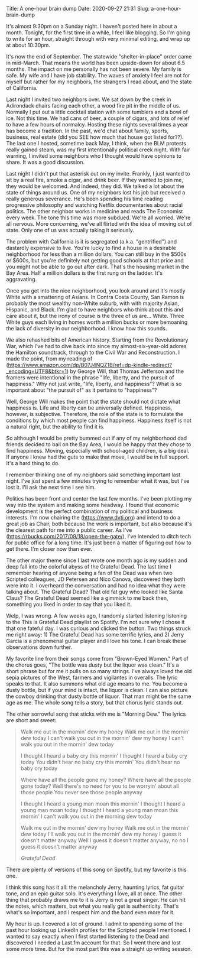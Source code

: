 Title: A one-hour brain dump
Date: 2020-09-27 21:31
Slug: a-one-hour-brain-dump

It's almost 9:30pm on a Sunday night. I haven't posted here in about a month. Tonight, for the first time in a while, I feel like blogging. So I'm going to write for an hour, straight through with very minimal editing, and wrap up at about 10:30pm. 

It's now the end of September. The statewide "shelter-in-place" order came in mid-March. That means the world has been upside-down for about 6.5 months. The impact on me personally has not been severe. My family is safe. My wife and I have job stability. The waves of anxiety I feel are not for myself but rather for my neighbors, the strangers I read about, and the state of California. 

Last night I invited two neighbors over. We sat down by the creek in Adirondack chairs facing each other, a wood fire pit in the middle of us. Normally I put out a little cocktail station with some tumblers and a bowl of ice. Not this time. We had cans of beer, a couple of cigars, and lots of relief to have a few hours of normalcy. Hosting these nights several times a year has become a tradition. In the past, we'd chat about family, sports, business, real estate (did you SEE how much that house got listed for??). The last one I hosted, sometime back May, I think, when the BLM protests really gained steam, was my first intentionally political creek night. With fair warning, I invited some neighbors who I thought would have opinions to share. It was a good discussion. 

Last night I didn't put that asterisk out on my invite. Frankly, I just wanted to sit by a real fire, smoke a cigar, and drink beer. If they wanted to join me, they would be welcomed. And indeed, they did. We talked a lot about the state of things around us. One of my neighbors lost his job but received a really generous severance. He's been spending his time reading progressive philosophy and watching Netflix documentaries about racial politics. The other neighbor works in medicine and reads The Economist every week. The tone this time was more subdued. We're all worried. We're all nervous. More concerning, we've all flirted with the idea of moving out of state. Only one of us was actually taking it seriously. 

The problem with California is it is segregated (a.k.a. "gentrified") and dastardly expensive to live. You're lucky to find a house in a desirable neighborhood for less than a million dollars. You can still buy in the $500s or $600s, but you're definitely not getting good schools at that price and you might not be able to go out after dark. That's the housing market in the Bay Area. Half a million dollars is the first rung on the ladder. It's aggravating. 

Once you get into the nice neighborhood, you look around and it's mostly White with a smattering of Asians. In Contra Costa County, San Ramon is probably the most wealthy non-White suburb, with with majority Asian, Hispanic, and Black. I'm glad to have neighbors who think about this and care about it, but the irony of course is the three of us are... White. Three White guys each living in homes worth a million bucks or more bemoaning the lack of diversity in our neighborhood. I know how this sounds. 

We also rehashed bits of American history. Starting from the Revolutionary War, which I've had to dive back into since my almost-six-year-old adores the Hamilton soundtrack, through to the Civil War and Reconstruction. I made the point, from my reading of (https://www.amazon.com/dp/B07J4NQZ1B/ref=dp-kindle-redirect?_encoding=UTF8&btkr=1) by George Will, that Thomas Jefferson and the framers were intentional in the phrase "life, liberty, and the pursuit of happiness." Why not just write, "life, liberty, and happiness"? What is so important about "the pursuit of" as it pertains to "happiness"?

Well, George Will makes the point that the state should not dictate what happiness is. Life and liberty can be universally defined. Happiness, however, is subjective. Therefore, the role of the state is to formulate the conditions by which most people can find happiness. Happiness itself is not a natural right, but the ability to find it is. 

So although I would be pretty bummed out if any of my neighborhood dad friends decided to bail on the Bay Area, I would be happy that they chose to find happiness. Moving, especially with school-aged children, is a big deal. If anyone I knew had the guts to make that move, I would be in full support. It's a hard thing to do. 

I remember thinking one of my neighbors said something important last night. I've just spent a few minutes trying to remember what it was, but I've lost it. I'll ask the next time I see him. 

Politics has been front and center the last few months. I've been plotting my way into the system and making some headway. I found that economic development is the perfect combination of my political and business interests. I'm now chairing the (https://www.dvti.org) and intend to do a great job as Chair, both because the work is important, but also because it's the clearest path for me into a public career. As I've (https://rbucks.com/2017/09/18/open-the-gate/), I've intended to ditch tech for public office for a long time. It's just been a matter of figuring out how to get there. I'm closer now than ever. 

The other major theme since I last wrote one month ago is my sudden and deep fall into the colorful abyss of the Grateful Dead. The last time I remember hearing of anyone being a fan of the Dead was when two Scripted colleagues, JD Petersen and Nico Canova, discovered they both were into it. I overheard the conversation and had no idea what they were talking about. The Grateful Dead? That old fat guy who looked like Santa Claus? The Grateful Dead seemed like a gimmick to me back then, something you liked in order to say that you liked it. 

Welp, I was wrong. A few weeks ago, I randomly started listening listening to the This is Grateful Dead playlist on Spotify. I'm not sure why I chose it that one fateful day. I was curious and clicked the button. Two things struck me right away: 1) The Grateful Dead has some terrific lyrics, and 2) Jerry Garcia is a phenomenal guitar player and I love his tone. I can break these observations down further. 

My favorite line from their songs come from "Brown-Eyed Women." Part of the chorus goes, "The bottle was dusty but the liquor was clean." It's a short phrase but for me it pulls on so many strings. I've always loved the old sepia pictures of the West, farmers and vigilantes in overalls. The lyric speaks to that. It also summons what old age means to me. You become a dusty bottle, but if your mind is intact, the liquor is clean. I can also picture the cowboy drinking that dusty bottle of liquor. That man might be the same age as me. The whole song tells a story, but that chorus lyric stands out.

The other sorrowful song that sticks with me is "Morning Dew." The lyrics are short and sweet: 

> Walk me out in the mornin' dew my honey
Walk me out in the mornin' dew today
I can't walk you out in the mornin' dew my honey
I can't walk you out in the mornin' dew today
> 
> I thought I heard a baby cry this mornin'
I thought I heard a baby cry today
You didn't hear no baby cry this mornin'
You didn't hear no baby cry today
> 
> Where have all the people gone my honey?
Where have all the people gone today?
Well there's no need for you to be worryin' about all those people
You never see those people anyway
> 
> I thought I heard a young man moan this mornin'
I thought I heard a young man moan today
I thought I heard a young man moan this mornin'
I can't walk you out in the morning dew today
> 
> Walk me out in the mornin' dew my honey
Walk me out in the mornin' dew today
I'll walk you out in the mornin' dew my honey
I guess it doesn't matter anyway
Well I guess it doesn't matter anyway, no no
I guess it doesn't matter anyway
> 
> <cite>Grateful Dead</cite>

There are plenty of versions of this song on Spotify, but my favorite is this one. 

I think this song has it all: the melancholy Jerry, haunting lyrics, fat guitar tone, and an epic guitar solo. It's everything I love, all at once. The other thing that probably draws me to it is Jerry is not a great singer. He can hit the notes, which matters, but what you really get is authenticity. That's what's so important, and I respect him and the band even more for it. 

My hour is up. I covered a lot of ground. I admit to spending some of the past hour looking up LinkedIn profiles for the Scripted people I mentioned. I wanted to say exactly when I first started listening to the Dead and discovered I needed a Last.fm account for that. So I went there and lost some more time. But for the most part this was a straight up writing session.